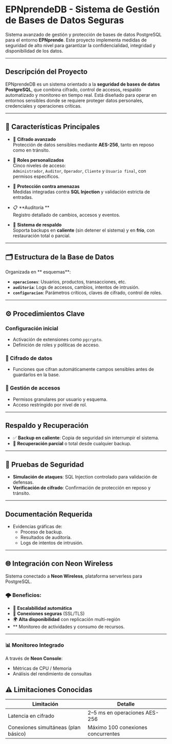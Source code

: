 # EPNprendeDB - Sistema de Gestión de Bases de Datos Seguras

Sistema avanzado de gestión y protección de bases de datos PostgreSQL para el entorno **EPNprende**. Este proyecto implementa medidas de seguridad de alto nivel para garantizar la confidencialidad, integridad y disponibilidad de los datos.

---

## Descripción del Proyecto

EPNprendeDB es un sistema orientado a la **seguridad de bases de datos PostgreSQL**, que combina cifrado, control de accesos, respaldo automatizado y monitoreo en tiempo real. Está diseñado para operar en entornos sensibles donde se requiere proteger datos personales, credenciales y operaciones críticas.

---

## 🚀 Características Principales

- 🔐 **Cifrado avanzado**  
  Protección de datos sensibles mediante **AES-256**, tanto en reposo como en tránsito.

- 👥 **Roles personalizados**  
  Cinco niveles de acceso:  
  `Administrador`, `Auditor`, `Operador`, `Cliente` y `Usuario final`, con permisos específicos.

- 🧱 **Protección contra amenazas**  
  Medidas integradas contra **SQL Injection** y validación estricta de entradas.

- 📋 **Auditoría **  
  Registro detallado de cambios, accesos y eventos.

- 💾 **Sistema de respaldo**  
  Soporta backups en **caliente** (sin detener el sistema) y en **frío**, con restauración total o parcial.

---

## 🗂️ Estructura de la Base de Datos

Organizada en ** esquemas**:

- **`operaciones`**: Usuarios, productos, transacciones, etc.  
- **`auditoria`**: Logs de accesos, cambios, intentos de intrusión.  
- **`configuracion`**: Parámetros críticos, claves de cifrado, control de roles.

---

## ⚙️ Procedimientos Clave

### Configuración inicial

- Activación de extensiones como `pgcrypto`.
- Definición de roles y políticas de acceso.

### 🔐 Cifrado de datos

- Funciones que cifran automáticamente campos sensibles antes de guardarlos en la base.

### 🔑 Gestión de accesos

- Permisos granulares por usuario y esquema.
- Acceso restringido por nivel de rol.

---

## Respaldo y Recuperación

- ✅ **Backup en caliente**: Copia de seguridad sin interrumpir el sistema.  
- 🔁 **Recuperación parcial** o total desde cualquier backup.

---

## 🔬 Pruebas de Seguridad

- **Simulación de ataques**: SQL Injection controlado para validación de defensas.  
- **Verificación de cifrado**: Confirmación de protección en reposo y tránsito.

---

## Documentación Requerida

- Evidencias gráficas de:
  - Proceso de backup.
  - Resultados de auditoría.
  - Logs de intentos de intrusión.

---

## 🌐 Integración con Neon Wireless

Sistema conectado a **Neon Wireless**, plataforma serverless para PostgreSQL.

### 🌩️ Beneficios:

- 🔄 **Escalabilidad automática**
- 🔐 **Conexiones seguras** (SSL/TLS)
- 🌍 **Alta disponibilidad** con replicación multi-región
- ** Monitoreo de actividades y consumo de recursos.

---

### 📊 Monitoreo Integrado

A través de **Neon Console**:

- Métricas de CPU / Memoria
- Análisis del rendimiento de consultas


## ⚠️ Limitaciones Conocidas

| Limitación                       | Detalle                              |
|----------------------------------|--------------------------------------|
| Latencia en cifrado              | 2–5 ms en operaciones AES-256        |
| Conexiones simultáneas (plan básico) | Máximo 100 conexiones concurrentes |
